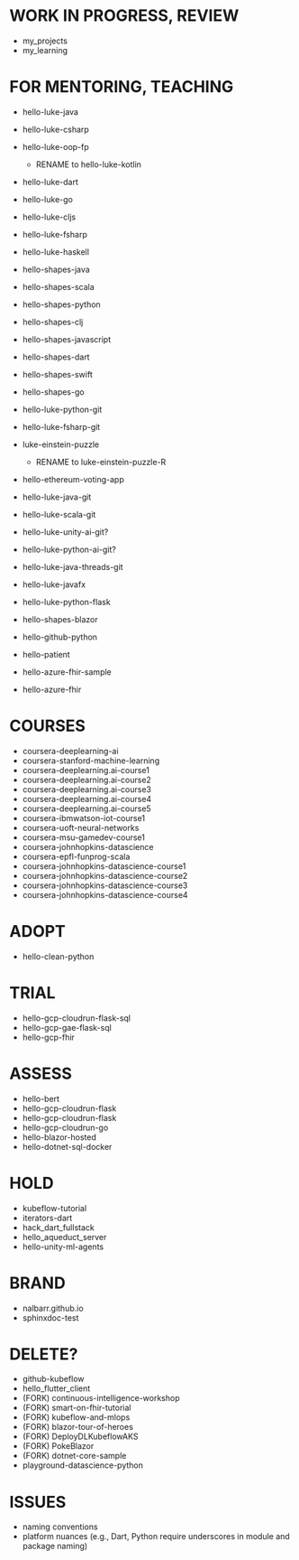 # WORK IN PROGRESS, REVIEW
- my_projects
- my_learning

# FOR MENTORING, TEACHING
- hello-luke-java
- hello-luke-csharp
- hello-luke-oop-fp
  - RENAME to hello-luke-kotlin
- hello-luke-dart
- hello-luke-go
- hello-luke-cljs
- hello-luke-fsharp
- hello-luke-haskell
- hello-shapes-java
- hello-shapes-scala
- hello-shapes-python
- hello-shapes-clj
- hello-shapes-javascript
- hello-shapes-dart
- hello-shapes-swift
- hello-shapes-go
- hello-luke-python-git
- hello-luke-fsharp-git
- luke-einstein-puzzle
  - RENAME to luke-einstein-puzzle-R
- hello-ethereum-voting-app

- hello-luke-java-git
- hello-luke-scala-git
- hello-luke-unity-ai-git?
- hello-luke-python-ai-git?
- hello-luke-java-threads-git

- hello-luke-javafx

- hello-luke-python-flask

- hello-shapes-blazor
- hello-github-python

- hello-patient
- hello-azure-fhir-sample
- hello-azure-fhir

# COURSES
- coursera-deeplearning-ai
- coursera-stanford-machine-learning
- coursera-deeplearning.ai-course1
- coursera-deeplearning.ai-course2
- coursera-deeplearning.ai-course3
- coursera-deeplearning.ai-course4
- coursera-deeplearning.ai-course5
- coursera-ibmwatson-iot-course1
- coursera-uoft-neural-networks
- coursera-msu-gamedev-course1
- coursera-johnhopkins-datascience
- coursera-epfl-funprog-scala
- coursera-johnhopkins-datascience-course1
- coursera-johnhopkins-datascience-course2
- coursera-johnhopkins-datascience-course3
- coursera-johnhopkins-datascience-course4

# ADOPT
- hello-clean-python

# TRIAL
- hello-gcp-cloudrun-flask-sql
- hello-gcp-gae-flask-sql
- hello-gcp-fhir

# ASSESS
- hello-bert
- hello-gcp-cloudrun-flask 
- hello-gcp-cloudrun-flask 
- hello-gcp-cloudrun-go
- hello-blazor-hosted
- hello-dotnet-sql-docker

# HOLD
- kubeflow-tutorial
- iterators-dart
- hack_dart_fullstack
- hello_aqueduct_server
- hello-unity-ml-agents

# BRAND
- nalbarr.github.io
- sphinxdoc-test

# DELETE?
- github-kubeflow
- hello_flutter_client
- (FORK) continuous-intelligence-workshop
- (FORK) smart-on-fhir-tutorial
- (FORK) kubeflow-and-mlops
- (FORK) blazor-tour-of-heroes
- (FORK) DeployDLKubeflowAKS
- (FORK) PokeBlazor
- (FORK) dotnet-core-sample
- playground-datascience-python

# ISSUES
- naming conventions
- platform nuances (e.g., Dart, Python require underscores in module and package naming)
